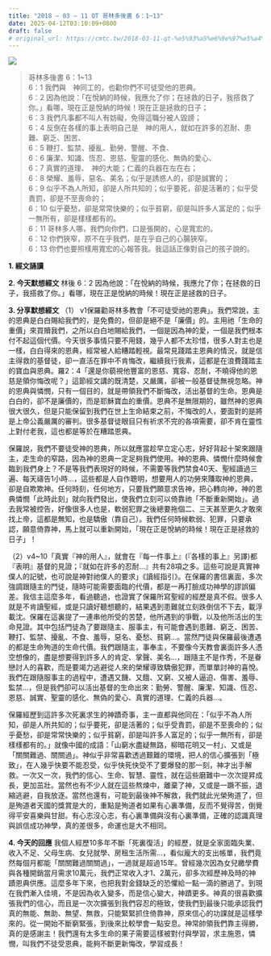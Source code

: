 ```yaml
---
title: "2018 – 03 – 11 QT 哥林多後書 6：1~13"
date: 2025-04-12T03:10:09+0800
draft: false
# original_url: https://cmtc.tw/2018-03-11-qt-%e5%93%a5%e6%9e%97%e5%a4%9a%e5%be%8c%e6%9b%b8-6%ef%bc%9a113
---
```


![](/images/qt.jpg)
> 哥林多後書 6：1\~13  
> 6：1 我們與　神同工的，也勸你們不可徒受他的恩典。  
> 6：2 因為他說：「在悅納的時候，我應允了你；在拯救的日子，我搭救了你。」看哪，現在正是悅納的時候！現在正是拯救的日子；  
> 6：3 我們凡事都不叫人有妨礙，免得這職分被人毀謗；  
> 6：4 反倒在各樣的事上表明自己是　神的用人，就如在許多的忍耐、患難、窮乏、困苦、  
> 6：5 鞭打、監禁、擾亂、勤勞、警醒、不食、  
> 6：6 廉潔、知識、恆忍、恩慈、聖靈的感化、無偽的愛心、  
> 6：7 真實的道理、　神的大能；仁義的兵器在左在右；  
> 6：8 榮耀、羞辱，惡名、美名；似乎是誘惑人的，卻是誠實的；  
> 6：9 似乎不為人所知，卻是人所共知的；似乎要死，卻是活著的；似乎受責罰，卻是不至喪命的；  
> 6：10 似乎憂愁，卻是常常快樂的；似乎貧窮，卻是叫許多人富足的；似乎一無所有，卻是樣樣都有的。  
> 6：11 哥林多人哪，我們向你們，口是張開的，心是寬宏的。  
> 6：12 你們狹窄，原不在乎我們，是在乎自己的心腸狹窄。  
> 6：13 你們也要照樣用寬宏的心報答我。我這話正像對自己的孩子說的。

**1. 經文誦讀**

**2.  今天默想經文**
林後 6：2 因為他說：「在悅納的時候，我應允了你；在拯救的日子，我搭救了你。」看哪，現在正是悅納的時候！現在正是拯救的日子。

**3. 分享默想經文**
（1） v1保羅勸哥林多教會「不可徒受祂的恩典」。我們常說，主的恩典是白白賜給我們的，是免費的，但卻是絕不是「廉價」的。主用祂「生命的重價」來買贖我們，之所以白白地賜給我們，一個是因為神的愛，一個是我們根本付不起這個代價。今天很多事情只要不用錢，幾乎人都不太珍惜，很多人對主也是一樣，白白得來的恩典，經常被人給糟踏輕視。最常見踐踏主恩典的情況，就是信主得救的基督徒，卻一直活在罪中不肯悔改，繼續我行我素，這都是在浪費踐踏主的寶血與恩典。羅2：4「還是你藐視他豐富的恩慈、寬容、忍耐，不曉得他的恩慈是領你悔改呢？」這節經文講的既清楚，又嚴厲，卻被一般基督徒無視忽略。神的恩典與憐憫，只有一個目的，就是帶領我們不斷悔改，活出基督的生命。恩典是白白的，卻不是廉價的，而是耶穌寶血的重價。恩典不是無限期的，雖然神的恩典很大很久，但是只能保留到我們在世上生命結束之前，不悔改的人，要面對的是將是上帝公義嚴厲的審判。很多基督徒眼目只有祈求不完的各項需要，卻不肯在靈性上對付老我，這也都是等於在糟踏恩典。

保羅說，我們不要徒受神的恩典，所以就應當趁早立定心志，好好背起十架來跟隨主，走生命的窄路，因為神的恩典一定足夠我們使用。神的恩典、憐憫什麼時候會臨到我們身上？不是等我們表現好的時候，不需要等我們禁食40天、聖經讀過三遍、每天禱告1小時…，這些都是人自作聰明，想要用人的功勞來賺取神的恩典，卻是自欺欺神。任何時刻，任何地方，只要我們願意求告神，把心轉向神，神的恩典憐憫「此時此刻」就向我們發出，使我們立刻可以倚靠祂「不斷重新開始」。過去我常被控告，好像很多人也是，軟弱犯罪之後總要拖個二、三天甚至更久才敢來找上帝，這都是無知，也是驕傲（靠自己）。我們任何時候軟弱、犯罪，只要承認，願意倚靠神，馬上就可以重新開始，「現在正是悅納的時候！現在正是拯救的日子」！

（2）v4\~10「真實『神的用人』，就會在『每一件事上』(『各樣的事上』另譯)都『表明』基督的見證；『就如在許多的忍耐…』共有28項之多。這些可說是真實神僕人的記號，也可說是神對祂僕人的要求」《讀經指引》。在保羅的書信裏面，多次強調跟隨主的門徒，隨時可能需要面臨的代價，都是一再打臉成功神學的謬誤偏差。我信主這麼多年，看過聽過，也證實了保羅所寫聖經的經歷是真不假。很多人就是不肯讀聖經，或是只讀好聽想聽的，結果遇到患難就立刻跌倒信不下去，載浮載沈。保羅在這裏提了一連串他所受的苦楚，他所遇到的爭戰，以及他所活出的生命見證。其中包括門徒為了要跟隨主、服事主，有可能會遇到患難、窮乏、困苦、鞭打、監禁、擾亂、不食、羞辱，惡名、憂愁、貧窮…。當然門徒與保羅最後遭遇的都是生命殉道的生命代價。我們跟隨主，事奉主，不要像今天教會裏面許多人憑空想像的，盡是想要得到許多人的肯定、掌聲、美名…，跟隨主不是作秀，不是眷戀討人的喜歡，而是要竭力逃避從人來的榮耀導致驕傲犯罪，而單單討神的喜悅。我們在跟隨服事主的過程中，遭遇又饑、又餓、又窮、又被人逼迫、傷害、羞辱、監禁…，但是我們卻可以活出基督的生命出來：勤勞、警醒、廉潔、知識、恆忍、恩慈、誠實、聖靈的感化、無偽的愛心、真實的道理、仁義的兵器…。

保羅經歷到這許多次死裏求生的神蹟奇事，主一直都與他同在：「似乎不為人所知，卻是人所共知的；似乎要死，卻是活著的；似乎受責罰，卻是不至喪命的；似乎憂愁，卻是常常快樂的；似乎貧窮，卻是叫許多人富足的；似乎一無所有，卻是樣樣都有的。」就像中國的成語：「山窮水盡疑無路，柳暗花明又一村」、又或是「關關難過、關關過」。神似乎非常喜歡透過艱難的環境，把人的信心擴張到「極致」，在人幾乎快要不能忍受，似乎快死快受不了要爆發的那一刻，神才出手解救。一次又一次，我們的信心、生命、智慧、靈性，就在這些磨難中一次次提昇成長，更加茁壯。當然也有不少人就在這些熬煉中，離棄了神，又或是一蹶不振，退縮逃避，自我放逐。當然也還有，可能到最後神不解救，我們就此光榮殉道了，但是殉道者天國的獎賞是大的，重點是殉道者如果有心裏準備，反而不覺得苦，倒覺得平安喜樂與甘甜。有心志沒心志，有心裏準備與沒有心裏準備，正確的認識真理與誤信成功神學，真的差很多，命運也是大不相同。

**4. 今天的回應**
我個人經歷10多年不斷「死裏復活」的經歷，就是全家面臨失業、收入不足、父母生病、女兒就學、房租生活所需…，看似龐大的支出帳單，我們竟然每個月都能「關關難過關關過」，一過就是超過15年。曾經幾次因為女兒繳學費與各種開銷當月需求10萬元，我們正常收入才1、2萬元，卻多次經歷神及時的神蹟恩典供應。這麼多年下來，也把我對金錢缺乏的恐懼給一點一滴的勝過了。到現在我們漸入佳境，不是因為收入變多，而是信心變大，神蹟更多。神真的很喜歡擴張我們的信心，而且是一次次擴張到我們容忍的極致，使我們到最後只能承認我們真的無能、無助、無望、無救，只能緊緊抓住倚靠神，原來信心的功課就是這樣學來的。從一開始不斷窮緊張，到後來比較學會一點安息。神常帥領我們靠主得勝，真的是感謝主！我們還有太多生命的果子需要這樣被對付與學習，求主施恩，憐憫，叫我們不徒受恩典，能夠不斷更新悔改，學習成長！
